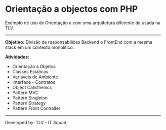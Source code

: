 Orientação a objectos com PHP
==============

Exemplo de uso de Orientação a com uma arquitetura diferente da usada na TLV.

* * *

**Objetivo:** Divisão de responsabilides Backend e FrontEnd com a mesma stack em um contexto monolitico.

**Atividades:**

*   Orientação a Objetos
*   Classes Estáticas
*   Variáveis de Ambiente
*   Interface - Contratos
*   Object Calisthenics
*   Pattern MVC
*   Pattern Singleton
*   Pattern Strategy
*   Pattern Front Controller
 
* * *

Developed by: TLV - IT Squad